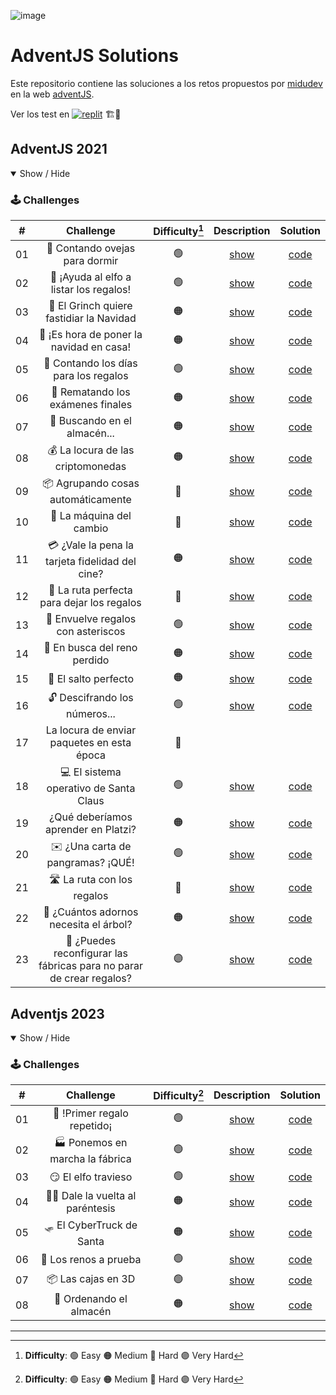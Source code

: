 ![image](https://github.com/daldev14/adventjs/assets/49620375/09e896ec-e991-495a-9b90-0774f41de0b4)

# AdventJS Solutions

Este repositorio contiene las soluciones a los retos propuestos por [midudev](https://github.com/midudev) en la web [adventJS](https://adventjs.dev/es).

Ver los test en [![replit](https://img.shields.io/badge/replit-0e1525?style=for-the-badge&logo=replit)](https://replit.com/@Amaya-14/adventjs) 🏗️👷

## AdventJS 2021

<details open>

<summary>Show / Hide</summary>

### 🕹️ Challenges

|   #   |                              Challenge                              | Difficulty[^1] |                   Description                   |           Solution           |
| :---: | :-----------------------------------------------------------------: | :------------: | :---------------------------------------------: | :--------------------------: |
|  01   |                    🐑 Contando ovejas para dormir                    |       🟢        | [show](https://2021.adventjs.dev/challenges/01) | [code](./2021/challenge-01/) |
|  02   |               🎅 ¡Ayuda al elfo a listar los regalos!                |       🟢        | [show](https://2021.adventjs.dev/challenges/02) | [code](./2021/challenge-02/) |
|  03   |               🎅 El Grinch quiere fastidiar la Navidad               |       🟠        | [show](https://2021.adventjs.dev/challenges/03) | [code](./2021/challenge-03/) |
|  04   |               🎄 ¡Es hora de poner la navidad en casa!               |       🟠        | [show](https://2021.adventjs.dev/challenges/04) | [code](./2021/challenge-04/) |
|  05   |                🎁 Contando los días para los regalos                 |       🟢        | [show](https://2021.adventjs.dev/challenges/05) | [code](./2021/challenge-05/) |
|  06   |                  🧮 Rematando los exámenes finales                   |       🟠        | [show](https://2021.adventjs.dev/challenges/06) | [code](./2021/challenge-06/) |
|  07   |                     🏪 Buscando en el almacén...                     |       🟠        | [show](https://2021.adventjs.dev/challenges/07) | [code](./2021/challenge-07/) |
|  08   |                  💰 La locura de las criptomonedas                   |       🟠        | [show](https://2021.adventjs.dev/challenges/08) | [code](./2021/challenge-08/) |
|  09   |                  📦 Agrupando cosas automáticamente                  |       🔴        | [show](https://2021.adventjs.dev/challenges/09) | [code](./2021/challenge-09/) |
|  10   |                       🏦 La máquina del cambio                       |       🔴        | [show](https://2021.adventjs.dev/challenges/10) | [code](./2021/challenge-10/) |
|  11   |           💳 ¿Vale la pena la tarjeta fidelidad del cine?            |       🟠        | [show](https://2021.adventjs.dev/challenges/11) | [code](./2021/challenge-11/) |
|  12   |              🚧 La ruta perfecta para dejar los regalos              |       🔴        | [show](https://2021.adventjs.dev/challenges/12) | [code](./2021/challenge-12/) |
|  13   |                  🎁 Envuelve regalos con asteriscos                  |       🟢        | [show](https://2021.adventjs.dev/challenges/13) | [code](./2021/challenge-13/) |
|  14   |                     🦌 En busca del reno perdido                     |       🟠        | [show](https://2021.adventjs.dev/challenges/14) | [code](./2021/challenge-14/) |
|  15   |                         🦘 El salto perfecto                         |       🟠        | [show](https://2021.adventjs.dev/challenges/15) | [code](./2021/challenge-15/) |
|  16   |                    🔓 Descifrando los números...                     |       🟢        | [show](https://2021.adventjs.dev/challenges/16) | [code](./2021/challenge-16/) |
|  17   |             La locura de enviar paquetes en esta época              |       🔴        |                                                 |                              |
|  18   |                💻 El sistema operativo de Santa Claus                |       🟢        | [show](https://2021.adventjs.dev/challenges/18) | [code](./2021/challenge-18/) |
|  19   |                 ¿Qué deberíamos aprender en Platzi?                 |       🟠        | [show](https://2021.adventjs.dev/challenges/19) | [code](./2021/challenge-19/) |
|  20   |                  ✉️ ¿Una carta de pangramas? ¡QUÉ!                   |       🟢        | [show](https://2021.adventjs.dev/challenges/20) | [code](./2021/challenge-20/) |
|  21   |                      🛣️ La ruta con los regalos                      |       🔴        | [show](https://2021.adventjs.dev/challenges/21) | [code](./2021/challenge-21/) |
|  22   |                🎄 ¿Cuántos adornos necesita el árbol?                |       🟠        | [show](https://2021.adventjs.dev/challenges/22) | [code](./2021/challenge-22/) |
|  23   | 🎁 ¿Puedes reconfigurar las fábricas para no parar de crear regalos? |       🟣        | [show](https://2021.adventjs.dev/challenges/23) | [code](./2021/challenge-23/) |

</details>

<!-- ## Adventjs 2022

<details open>

<summary>Show / Hide</summary>

### 🕹️ Challenges

|   #   |                Challenge                 | Difficulty[^1] |     Source      |
| :---: | :--------------------------------------: | :------------: | :-------------: |
|  01   |   Automating Christmas gift wrapping!    |       🟢        | [code](./2022/) |
|  02   |  Nobody wants to do extra hours at work  |       🟢        | [code](./2022/) |
|  03   | How many packs of gifts can Santa carry? |       🟢        | [code](./2022/) |
|  04   |     Box inside a box and another...      |       🟠        | [code](./2022/) |
|  05   |         Optimizing Santa's trips         |       🔴        | [code](./2022/) |
|  06   |        Creating xmas decorations         |       🟠        | [code](./2022/) |
|  07   |          Doing gifts inventory           |       🟢        | [code](./2022/) |
|  08   |           We need a mechanic!            |       🟠        | [code](./2022/) |
|  09   |            Crazy Xmas lights             |       🟢        | [code](./2022/) |
|  10   |       The Santa Claus sleigh jump        |       🟠        | [code](./2022/) |
|  11   |       Santa Claus is Scrum Master        |       🔴        | [code](./2022/) |
|  12   |          Electric sleighs, wow!          |       🟠        | [code](./2022/) |
|  13   |      Backups for Santa Claus files       |       🟢        | [code](./2022/) |
|  14   |              The best path               |       🟠        | [code](./2022/) |
|  15   |      Decorating the Christmas tree       |       🟠        | [code](./2022/) |
|  16   |       Fixing Santa Claus' letters        |       🔴        | [code](./2022/) |
|  17   |          Carrying gifts in bags          |       🟠        | [code](./2022/) |
|  18   |            We ran out of ink!            |       🟢        | [code](./2022/) |
|  19   |            Sorting the toys!             |       🟢        | [code](./2022/) |
|  20   |          More challenging trips          |       🔴        | [code](./2022/) |
|  21   |         Creating the gifts table         |       🟠        | [code](./2022/) |
|  22   |            The lights in sync            |       🟢        | [code](./2022/) |
|  23   |           Santa Claus Compiler           |       🔴        | [code](./2022/) |
|  24   |       The last challenge is a maze       |       🔴        | [code](./2022/) |

</details> -->

## Adventjs 2023

<details open>

<summary>Show / Hide</summary>

### 🕹️ Challenges

|   #   |            Challenge            | Difficulty[^1] |                    Description                    |          Solution           |
| :---: | :-----------------------------: | :------------: | :-----------------------------------------------: | :-------------------------: |
|  01   |   🎁 !Primer regalo repetido¡    |       🟢        | [show](https://adventjs.dev/es/challenges/2023/1) | [code](./2023/challenge01/) |
|  02   | 🏭 Ponemos en marcha la fábrica  |       🟢        | [show](https://adventjs.dev/es/challenges/2023/2) | [code](./2023/challenge02/) |
|  03   |       😏 El elfo travieso        |       🟢        | [show](https://adventjs.dev/es/challenges/2023/3) | [code](./2023/challenge03/) |
|  04   | 😵‍💫 Dale la vuelta al paréntesis |       🟠        | [show](https://adventjs.dev/es/challenges/2023/4) | [code](./2023/challenge04/) |
|  05   |    🛷 El CyberTruck de Santa     |       🟠        | [show](https://adventjs.dev/es/challenges/2023/5) | [code](./2023/challenge05/) |
|  06   |      🦌 Los renos a prueba       |       🟢        | [show](https://adventjs.dev/es/challenges/2023/6) | [code](./2023/challenge06/) |
|  07   |        📦 Las cajas en 3D        |       🟢        | [show](https://adventjs.dev/es/challenges/2023/7) | [code](./2023/challenge07/) |
|  08   |     🏬 Ordenando el almacén      |       🟠        | [show](https://adventjs.dev/es/challenges/2023/8) | [code](./2023/challenge08/) |

</details>

---

[^1]: **Difficulty**: 🟢 Easy 🟠 Medium 🔴 Hard 🟣 Very Hard
